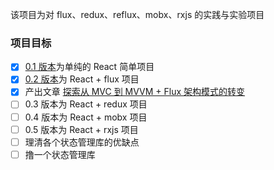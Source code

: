 该项目为对 flux、redux、reflux、mobx、rxjs 的实践与实验项目

### 项目目标

- [x] [0.1 版本](https://github.com/MuYunyun/stateManage/tree/0.1)为单纯的 React 简单项目
- [x] [0.2 版本](https://github.com/MuYunyun/stateManage/tree/0.2)为 React + flux 项目
- [x] 产出文章 [探索从 MVC 到 MVVM + Flux 架构模式的转变](https://github.com/MuYunyun/blog/issues/14)
- [ ] 0.3 版本为 React + redux 项目
- [ ] 0.4 版本为 React + mobx 项目
- [ ] 0.5 版本为 React + rxjs 项目
- [ ] 理清各个状态管理库的优缺点
- [ ] 撸一个状态管理库